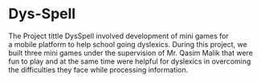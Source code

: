 # Dys-Spell
The Project tittle DysSpell involved development of mini games for a mobile platform to help school going dyslexics. During this project, we built three mini games under the supervision of Mr. Qasim Malik that were fun to play and at the same time were helpful for dyslexics in overcoming the difficulties they face while processing information. 
